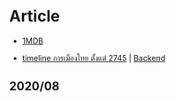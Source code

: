 # Article

- [1MDB](./1MDB)

- [timeline การเมืองไทย ตั้งแต่ 2745][1] | [Backend][2]

## 2020/08

[1]: https://cdn.knightlab.com/libs/timeline3/latest/embed/index.html?source=1cEOue9q96Lo9w9F4iNqo47gEKK4iS971yuGk5_XPNgk&font=OldStandard&lang=th&start_at_end=true&initial_zoom=4
[2]: https://docs.google.com/spreadsheets/d/1cEOue9q96Lo9w9F4iNqo47gEKK4iS971yuGk5_XPNgk/edit#gid=0
